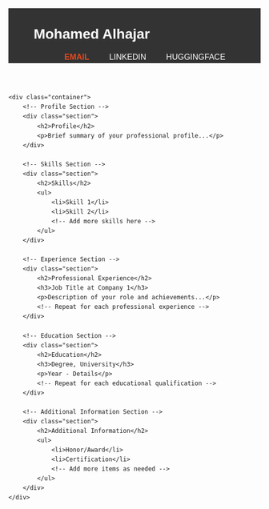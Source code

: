 <!DOCTYPE html>
<html>
<head>
    <title>Mohamed Alhajar's CV</title>
    <style>
        body { font-family: Arial, sans-serif; line-height: 1.6; }
        .container { width: 80%; margin: auto; overflow: hidden; }
        header { background: #333; color: white; padding-top: 30px; min-height: 70px; border-bottom: #ffffff 3px solid; }
        header a { color: #ffffff; text-decoration: none; text-transform: uppercase; font-size: 16px; }
        header ul { padding: 0; margin: 0; list-style: none; overflow: hidden; }
        header li { float: left; display: inline; padding: 0 20px 0 20px; }
        header #branding { float: left; }
        header #branding h1 { margin: 0; }
        header nav { float: right; margin-top: 10px; }
        header .highlight, header .current a { color: #e8491d; font-weight: bold; }
        header a:hover { color: #ffffff; font-weight: bold; }
        .button { height: 38px; background: #e8491d; border: none; padding-left: 20px; padding-right: 20px; color: #ffffff; }
        .section { margin: 50px 0; }
        .section h2 { color: #333; margin-bottom: 20px; }
        .section ul { list-style: square; margin-left: 20px; }
    </style>
</head>
<body>
    <header>
        <div class="container">
            <div id="branding">
                <h1>Mohamed Alhajar</h1>
            </div>
            <nav>
                <ul>
                    <li class="current"><a href="mailto:alhajjarmohamed@gmail">Email</a></li>
                    <li><a href="https://www.linkedin.com/in/muhammed-alhajar/">LinkedIn</a></li>
                    <li><a href="https://huggingface.co/malhajar">HuggingFace</a></li>
                    <!-- Add other links or social media profiles here -->
                </ul>
            </nav>
        </div>
    </header>

    <div class="container">
        <!-- Profile Section -->
        <div class="section">
            <h2>Profile</h2>
            <p>Brief summary of your professional profile...</p>
        </div>

        <!-- Skills Section -->
        <div class="section">
            <h2>Skills</h2>
            <ul>
                <li>Skill 1</li>
                <li>Skill 2</li>
                <!-- Add more skills here -->
            </ul>
        </div>

        <!-- Experience Section -->
        <div class="section">
            <h2>Professional Experience</h2>
            <h3>Job Title at Company 1</h3>
            <p>Description of your role and achievements...</p>
            <!-- Repeat for each professional experience -->
        </div>

        <!-- Education Section -->
        <div class="section">
            <h2>Education</h2>
            <h3>Degree, University</h3>
            <p>Year - Details</p>
            <!-- Repeat for each educational qualification -->
        </div>

        <!-- Additional Information Section -->
        <div class="section">
            <h2>Additional Information</h2>
            <ul>
                <li>Honor/Award</li>
                <li>Certification</li>
                <!-- Add more items as needed -->
            </ul>
        </div>
    </div>
</body>
</html>
